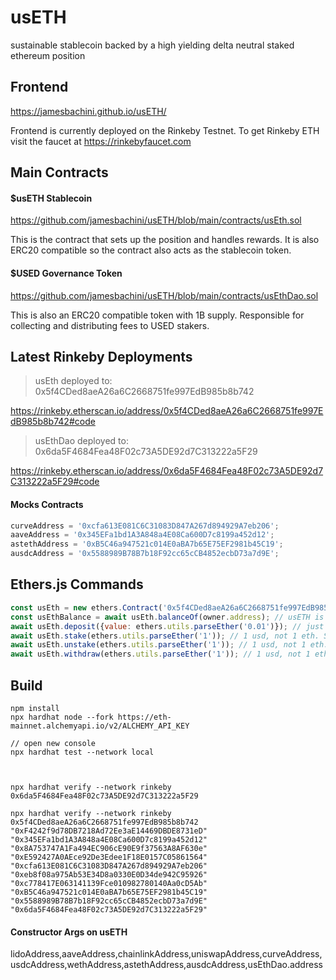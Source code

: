 # usETH
sustainable stablecoin backed by a high yielding delta neutral staked ethereum position

## Frontend

https://jamesbachini.github.io/usETH/

Frontend is currently deployed on the Rinkeby Testnet. To get Rinkeby ETH visit the faucet at https://rinkebyfaucet.com

## Main Contracts

#### $usETH Stablecoin
https://github.com/jamesbachini/usETH/blob/main/contracts/usEth.sol

This is the contract that sets up the position and handles rewards. It is also ERC20 compatible so the contract also acts as the stablecoin token.

#### $USED Governance Token
https://github.com/jamesbachini/usETH/blob/main/contracts/usEthDao.sol

This is also an ERC20 compatible token with 1B supply. Responsible for collecting and distributing fees to USED stakers.

## Latest Rinkeby Deployments

> usEth deployed to: 0x5f4CDed8aeA26a6C2668751fe997EdB985b8b742

https://rinkeby.etherscan.io/address/0x5f4CDed8aeA26a6C2668751fe997EdB985b8b742#code

> usEthDao deployed to: 0x6da5F4684Fea48F02c73A5DE92d7C313222a5F29

https://rinkeby.etherscan.io/address/0x6da5F4684Fea48F02c73A5DE92d7C313222a5F29#code


#### Mocks Contracts

```javascript
curveAddress = '0xcfa613E081C6C31083D847A267d894929A7eb206';
aaveAddress = '0x345EFa1bd1A3A848a4E08Ca600D7c8199a452d12';
astethAddress = '0xB5C46a947521c014E0aBA7b65E75EF2981b45C19';
ausdcAddress = '0x5588989B78B7b18F92cc65cCB4852ecbD73a7d9E';
```

## Ethers.js Commands
```javascript
const usEth = new ethers.Contract('0x5f4CDed8aeA26a6C2668751fe997EdB985b8b742', './abis/useth.json', ethers.provider);
const usEthBalance = await usEth.balanceOf(owner.address); // usETH is an ERC20 token, check balance
await usEth.deposit({value: ethers.utils.parseEther('0.01')}); // just send ETH with transaction, no arguments
await usEth.stake(ethers.utils.parseEther('1')); // 1 usd, not 1 eth. Still has 18 decimals
await usEth.unstake(ethers.utils.parseEther('1')); // 1 usd, not 1 eth. Still has 18 decimals
await usEth.withdraw(ethers.utils.parseEther('1')); // 1 usd, not 1 eth. Still has 18 decimals
```

## Build

```shell
npm install
npx hardhat node --fork https://eth-mainnet.alchemyapi.io/v2/ALCHEMY_API_KEY

// open new console
npx hardhat test --network local



npx hardhat verify --network rinkeby 0x6da5F4684Fea48F02c73A5DE92d7C313222a5F29

npx hardhat verify --network rinkeby 0x5f4CDed8aeA26a6C2668751fe997EdB985b8b742 "0xF4242f9d78DB7218Ad72Ee3aE14469DBDE8731eD" "0x345EFa1bd1A3A848a4E08Ca600D7c8199a452d12" "0x8A753747A1Fa494EC906cE90E9f37563A8AF630e" "0xE592427A0AEce92De3Edee1F18E0157C05861564" "0xcfa613E081C6C31083D847A267d894929A7eb206" "0xeb8f08a975Ab53E34D8a0330E0D34de942C95926" "0xc778417E063141139Fce010982780140Aa0cD5Ab" "0xB5C46a947521c014E0aBA7b65E75EF2981b45C19" "0x5588989B78B7b18F92cc65cCB4852ecbD73a7d9E" "0x6da5F4684Fea48F02c73A5DE92d7C313222a5F29"
```
#### Constructor Args on usETH

lidoAddress,aaveAddress,chainlinkAddress,uniswapAddress,curveAddress,usdcAddress,wethAddress,astethAddress,ausdcAddress,usEthDao.address